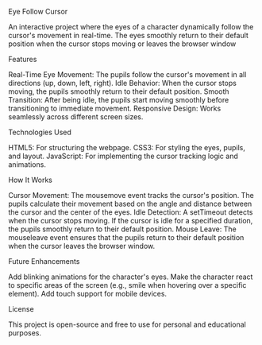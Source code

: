 Eye Follow Cursor

An interactive project where the eyes of a character dynamically follow the cursor's movement in real-time. The eyes smoothly return to their default position when the cursor stops moving or leaves the browser window


Features

Real-Time Eye Movement: The pupils follow the cursor's movement in all directions (up, down, left, right).
Idle Behavior: When the cursor stops moving, the pupils smoothly return to their default position.
Smooth Transition: After being idle, the pupils start moving smoothly before transitioning to immediate movement.
Responsive Design: Works seamlessly across different screen sizes.

Technologies Used

HTML5: For structuring the webpage.
CSS3: For styling the eyes, pupils, and layout.
JavaScript: For implementing the cursor tracking logic and animations.


How It Works

Cursor Movement: The mousemove event tracks the cursor's position.
The pupils calculate their movement based on the angle and distance between the cursor and the center of the eyes.
Idle Detection: A setTimeout detects when the cursor stops moving.
If the cursor is idle for a specified duration, the pupils smoothly return to their default position.
Mouse Leave: The mouseleave event ensures that the pupils return to their default position when the cursor leaves the browser window.

Future Enhancements

Add blinking animations for the character's eyes.
Make the character react to specific areas of the screen (e.g., smile when hovering over a specific element).
Add touch support for mobile devices.


License

This project is open-source and free to use for personal and educational purposes.

